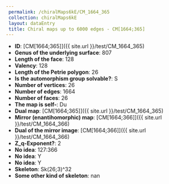 ```yaml
--- 
 permalink: /chiralMaps6kE/CM_1664_365 
 collection: chiralMaps6kE
 layout: dataEntry
 title: Chiral maps up to 6000 edges - CM[1664;365]
---
```


- **ID**: [CM[1664;365]]({{ site.url }}/test/CM_1664_365)
- **Genus of the underlying surface**: 807
- **Length of the face**: 128
- **Valency**: 128
- **Length of the Petrie polygon**: 26
- **Is the automorphism group solvable?**: S
- **Number of vertices**: 26
- **Number of edges**: 1664
- **Number of faces**: 26
- **The map is self-**: Du
- **Dual map**: [CM[1664;365]]({{ site.url }}/test/CM_1664_365)
- **Mirror (enantihomorphic) map**: [CM[1664;366]]({{ site.url }}/test/CM_1664_366)
- **Dual of the mirror image**: [CM[1664;366]]({{ site.url }}/test/CM_1664_366)
- **Z_q-Exponent?**: 2
- **No idea**:  127:366
- **No idea**: Y
- **No idea**: Y
- **Skeleton**: Sk(26;3)^32
- **Some other kind of skeleton**: nan
